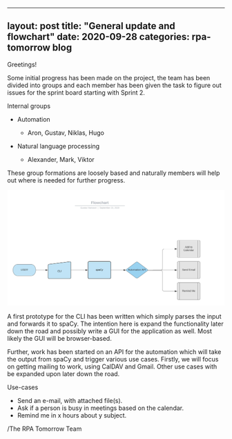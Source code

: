 

---
layout: post
title:  "General update and flowchart"
date:   2020-09-28
categories: rpa-tomorrow blog 
---
Greetings!

Some initial progress has been made on the project, the team has been divided into groups and each member has been given the task to figure out issues for the sprint board starting with Sprint 2.

Internal groups
- Automation 
    - Aron, Gustav, Niklas, Hugo

- Natural language processing
    - Alexander, Mark, Viktor

These group formations are loosely based and naturally members will help out where is needed for further progress. 

![Flowchart](images/Flowchart-1.jpg)

A first prototype for the CLI has been written which simply parses the input and forwards it to spaCy. The intention here is expand the functionality later down the road and possibly write a GUI for the application as well. Most likely the GUI will be browser-based. 

Further, work has been started on an API for the automation which will take the output from spaCy and trigger various use cases. Firstly, we will focus on getting mailing to work, using CalDAV and Gmail. Other use cases with be expanded upon later down the road. 

Use-cases
- Send an e-mail, with attached file(s). 
- Ask if a person is busy in meetings based on the calendar.
- Remind me in x hours about y subject.

/The RPA Tomorrow Team